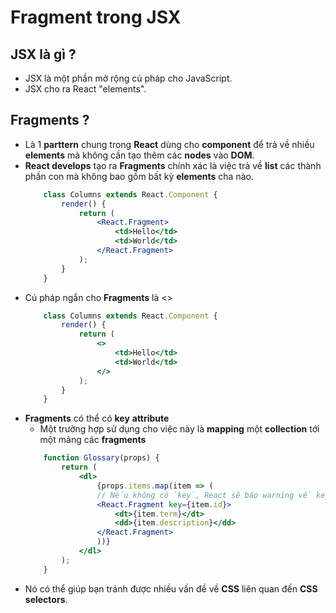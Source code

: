 # Fragment trong JSX

## JSX là gì ?
- JSX là một phần mở rộng cú pháp cho JavaScript.
- JSX cho ra React "elements".

## Fragments ?
- Là 1 **parttern** chung trong **React** dùng cho **component** để trả về nhiều **elements** mà không cần tạo thêm các **nodes** vào **DOM**.
- **React develops** tạo ra **Fragments** chính xác là việc trả về **list** các thành phần con mà không bao gồm bất kỳ **elements** cha nào.
    ```jsx
        class Columns extends React.Component {
            render() {
                return (
                    <React.Fragment>
                        <td>Hello</td>
                        <td>World</td>
                    </React.Fragment>
                );
            }
        }
    ```
- Cú pháp ngắn cho **Fragments** là <>
    ```jsx
        class Columns extends React.Component {
            render() {
                return (
                    <>
                        <td>Hello</td>
                        <td>World</td>
                    </>
                );
            }
        }
    ```
- **Fragments** có thể có **key** **attribute**
    - Một trường hợp sử dụng cho việc này là **mapping** một **collection** tới một mảng các **fragments**
    ```jsx
        function Glossary(props) {
            return (
                <dl>
                    {props.items.map(item => (
                    // Nếu không có `key`, React sẽ báo warning về key
                    <React.Fragment key={item.id}>
                        <dt>{item.term}</dt>
                        <dd>{item.description}</dd>
                    </React.Fragment>
                    ))}
                </dl>
            );
        }
    ```
- Nó có thể giúp bạn tránh được nhiều vấn đề về **CSS** liên quan đến **CSS** **selectors**.